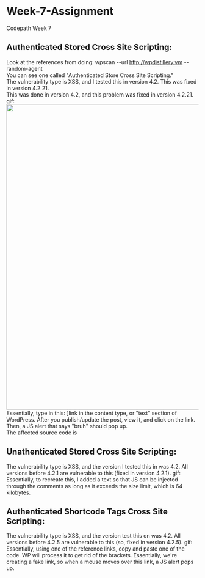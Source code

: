 # Week-7-Assignment
Codepath Week 7  

## Authenticated Stored Cross Site Scripting:  
Look at the references from doing: wpscan --url http://wpdistillery.vm --random-agent  
You can see one called "Authenticated Store Cross Site Scripting."  
The vulnerability type is XSS, and I tested this in version 4.2. This was fixed in version 4.2.21.  
This was done in version 4.2, and this problem was fixed in version 4.2.21.  
gif: <img src="Week 7(1)" width="800">  
Essentially, type in this: <a href="[caption code=">]</a><a title=" onmouseover=alert('bruh')  ">link</a>  in the content type, or "text" section of WordPress. After you publish/update the post, view it, and click on the link. Then, a JS alert that says "bruh" should pop up.  
The affected source code is   

## Unathenticated Stored Cross Site Scripting:   
The vulnerability type is XSS, and the version I tested this in was 4.2. All versions before 4.2.1 are vulnerable to this (fixed in version 4.2.1).
gif:
Essentially, to recreate this, I added a text so that JS can be injected through the comments as long as it exceeds the size limit, which is 64 kilobytes. 

## Authenticated Shortcode Tags Cross Site Scripting:  
The vulnerability type is XSS, and the version test this on was 4.2. All versions before 4.2.5 are vulnerable to this (so, fixed in version 4.2.5). 
gif: 
Essentially, using one of the reference links, copy and paste one of the code. WP will process it to get rid of the brackets. Essentially, we're creating a fake link, so when a mouse moves over this link, a JS alert pops up. 
